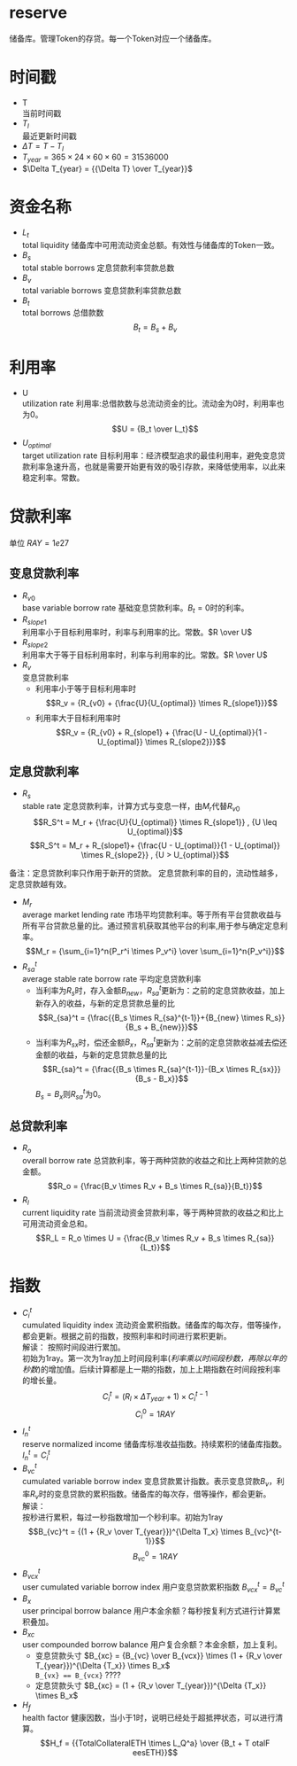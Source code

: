 # reserve
储备库。管理Token的存贷。每一个Token对应一个储备库。
# 时间戳
+ T  
当前时间戳
+ $T_l$  
最近更新时间戳
+ $\Delta T = T - T_l$
+ $T_{year} = 365 \times 24 \times 60 \times 60 = 31536000$
+ $\Delta T_{year} = {{\Delta T} \over T_{year}}$
# 资金名称
+ $L_t$  
total liquidity 储备库中可用流动资金总额。有效性与储备库的Token一致。
+ $B_s$  
total stable borrows 定息贷款利率贷款总数
+ $B_v$  
total variable borrows 变息贷款利率贷款总数
+ $B_t$  
total borrows 总借款数 $$B_t = B_s + B_v$$
# 利用率
+ U  
utilization rate 利用率:总借款数与总流动资金的比。流动金为0时，利用率也为0。
$$U = {B_t \over L_t}$$
+ $U_{optimal}$  
target utilization rate 目标利用率：经济模型追求的最佳利用率，避免变息贷款利率急速升高，也就是需要开始更有效的吸引存款，来降低使用率，以此来稳定利率。常数。
# 贷款利率
单位 $RAY = 1e27$
## 变息贷款利率
+ $R_{v0}$  
base variable borrow rate 基础变息贷款利率。$B_t = 0$时的利率。
+ $R_{slope1}$  
利用率小于目标利用率时，利率与利用率的比。常数。$R \over U$
+ $R_{slope2}$  
利用率大于等于目标利用率时，利率与利用率的比。常数。$R \over U$
+ $R_v$  
变息贷款利率
    - 利用率小于等于目标利用率时
    $$R_v = {R_{v0} + {\frac{U}{U_{optimal}}  \times R_{slope1}}}$$
    - 利用率大于目标利用率时
    $$R_v = {R_{v0} + R_{slope1} + {\frac{U - U_{optimal}}{1 - U_{optimal}} \times R_{slope2}}}$$
## 定息贷款利率
+ $R_s$  
stable rate 定息贷款利率，计算方式与变息一样，由$M_r$代替$R_{v0}$
$$R_S^t = M_r + {\frac{U}{U_{optimal}} \times R_{slope1}} , {U \leq U_{optimal}}$$
$$R_S^t = M_r + R_{slope1}+ {\frac{U - U_{optimal}}{1 - U_{optimal}} \times R_{slope2}} , {U > U_{optimal}}$$

备注：定息贷款利率只作用于新开的贷款。
定息贷款利率的目的，流动性越多，定息贷款越有效。
+ $M_r$  
average market lending rate 市场平均贷款利率。等于所有平台贷款收益与所有平台贷款总量的比。通过预言机获取其他平台的利率,用于参与确定定息利率。
$$M_r = {\sum_{i=1}^n{P_r^i \times P_v^i} \over \sum_{i=1}^n{P_v^i}}$$
+ $R_{sa}^t$  
average stable rate borrow rate 平均定息贷款利率
    - 当利率为$R_s$时，存入金额$B_{new}$，$R_{sa}^t$更新为：之前的定息贷款收益，加上新存入的收益，与新的定息贷款总量的比
    $$R_{sa}^t = {\frac{{B_s \times R_{sa}^{t-1}}+{B_{new} \times R_s}}{B_s + B_{new}}}$$
    - 当利率为$R_{sx}$时，偿还金额$B_x$，$R_{sa}^t$更新为：之前的定息贷款收益减去偿还金额的收益，与新的定息贷款总量的比
    $$R_{sa}^t = {\frac{{B_s \times R_{sa}^{t-1}}-{B_x \times R_{sx}}}{B_s - B_x}}$$
    $B_s = B_x$则$R_{sa}^t$为0。
## 总贷款利率
+ $R_o$  
overall borrow rate 总贷款利率，等于两种贷款的收益之和比上两种贷款的总金额。$$R_o = {\frac{B_v \times R_v + B_s \times R_{sa}}{B_t}}$$
+ $R_l$  
current liquidity rate 当前流动资金贷款利率，等于两种贷款的收益之和比上可用流动资金总和。
$$R_L = R_o \times U = {\frac{B_v \times R_v + B_s \times R_{sa}}{L_t}}$$
# 指数
+ $C_i^t$  
cumulated liquidity index 流动资金累积指数。储备库的每次存，借等操作，都会更新。根据之前的指数，按照利率和时间进行累积更新。  
解读：
按照时间段进行累加。  
初始为1ray。第一次为1ray加上时间段利率(*利率乘以时间段秒数，再除以年的秒数*)的增加值。后续计算都是上一期的指数，加上上期指数在时间段按利率的增长量。
$$C_i^t = {(R_l \times \Delta T_{year} + 1) \times C_i^{t-1}}$$
$$C_i^0 = 1 RAY$$
+ $I_n^t$  
reserve normalized income 储备库标准收益指数。持续累积的储备库指数。$I_n^t = C_i^t$  
+ $B_{vc}^t$  
cumulated variable borrow index 变息贷款累计指数。表示变息贷款$B_v$，利率$R_v$时的变息贷款的累积指数。储备库的每次存，借等操作，都会更新。  
解读：  
按秒进行累积，每过一秒指数增加一个秒利率。初始为1ray
$$B_{vc}^t = {(1 + {R_v \over T_{year}})^{\Delta T_x} \times B_{vc}^{t-1}}$$
$$B_{vc}^0 = 1 RAY$$
+ $B_{vcx}^t$  
user cumulated variable borrow index 用户变息贷款累积指数 $B_{vcx}^t = B_{vc}^t$
+ $B_x$  
user principal borrow balance 用户本金余额？每秒按复利方式进行计算累积叠加。
+ $B_{xc}$  
user compounded borrow balance 用户复合余额？本金余额，加上复利。
    - 变息贷款头寸 $B_{xc} = {B_{vc} \over B_{vcx}} \times (1 + {R_v \over T_{year}})^{\Delta {T_x}} \times B_x$  
    `B_{vx} == B_{vcx}` ????
    - 定息贷款头寸 $B_{xc} = (1 + {R_v \over T_{year}})^{\Delta {T_x}} \times B_x$
+ $H_f$  
health factor 健康因数，当小于1时，说明已经处于超抵押状态，可以进行清算。
$$H_f = {{TotalCollateralETH \times L_Q^a} \over {B_t + T otalF eesETH}}$$